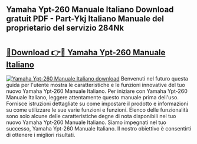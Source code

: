 ## Yamaha Ypt-260 Manuale Italiano Download gratuit PDF - Part-Ykj Italiano Manuale del proprietario del servizio 284Nk

# <h2><a href="http://dfaei4q.blite.top/?on=Yamaha+Ypt-260+Manuale+Italiano">🔗Download 👉🔴 Yamaha Ypt-260 Manuale Italiano</a></h2>

[![Yamaha Ypt-260 Manuale Italiano download](https://i.imgur.com/lujVjoI.png)](http://dfaei4q.blite.top/?on=Yamaha+Ypt-260+Manuale+Italiano)
Benvenuti nel futuro questa guida per l'utente mostra le caratteristiche e le funzioni innovative del tuo nuovo Yamaha Ypt-260 Manuale Italiano. Per iniziare con Yamaha Ypt-260 Manuale Italiano, leggere attentamente questo manuale prima dell'uso. Fornisce istruzioni dettagliate su come impostare il prodotto e informazioni su come utilizzare le sue varie funzioni e funzioni. Elenco delle funzionalità sono solo alcune delle caratteristiche degne di nota disponibili nel tuo nuovo Yamaha Ypt-260 Manuale Italiano. Siamo impegnati nel tuo successo, Yamaha Ypt-260 Manuale Italiano. Il nostro obiettivo è consentirti di ottenere i migliori risultati.
